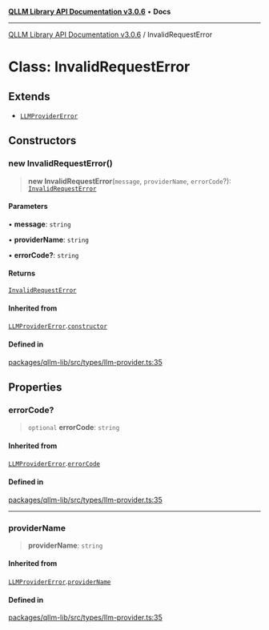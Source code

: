 [**QLLM Library API Documentation v3.0.6**](../README.md) • **Docs**

---

[QLLM Library API Documentation v3.0.6](../globals.md) / InvalidRequestError

# Class: InvalidRequestError

## Extends

- [`LLMProviderError`](LLMProviderError.md)

## Constructors

### new InvalidRequestError()

> **new InvalidRequestError**(`message`, `providerName`, `errorCode`?): [`InvalidRequestError`](InvalidRequestError.md)

#### Parameters

• **message**: `string`

• **providerName**: `string`

• **errorCode?**: `string`

#### Returns

[`InvalidRequestError`](InvalidRequestError.md)

#### Inherited from

[`LLMProviderError`](LLMProviderError.md).[`constructor`](LLMProviderError.md#constructors)

#### Defined in

[packages/qllm-lib/src/types/llm-provider.ts:35](https://github.com/quantalogic/qllm/blob/b15a3aa4af263bce36ea091a0f29bf1255b95497/packages/qllm-lib/src/types/llm-provider.ts#L35)

## Properties

### errorCode?

> `optional` **errorCode**: `string`

#### Inherited from

[`LLMProviderError`](LLMProviderError.md).[`errorCode`](LLMProviderError.md#errorcode)

#### Defined in

[packages/qllm-lib/src/types/llm-provider.ts:35](https://github.com/quantalogic/qllm/blob/b15a3aa4af263bce36ea091a0f29bf1255b95497/packages/qllm-lib/src/types/llm-provider.ts#L35)

---

### providerName

> **providerName**: `string`

#### Inherited from

[`LLMProviderError`](LLMProviderError.md).[`providerName`](LLMProviderError.md#providername)

#### Defined in

[packages/qllm-lib/src/types/llm-provider.ts:35](https://github.com/quantalogic/qllm/blob/b15a3aa4af263bce36ea091a0f29bf1255b95497/packages/qllm-lib/src/types/llm-provider.ts#L35)
